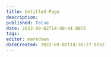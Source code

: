 ```yaml
---
title: Untitled Page
description: 
published: false
date: 2022-09-02T14:40:44.807Z
tags: 
editor: markdown
dateCreated: 2022-09-02T14:36:27.973Z
---
```


</div>